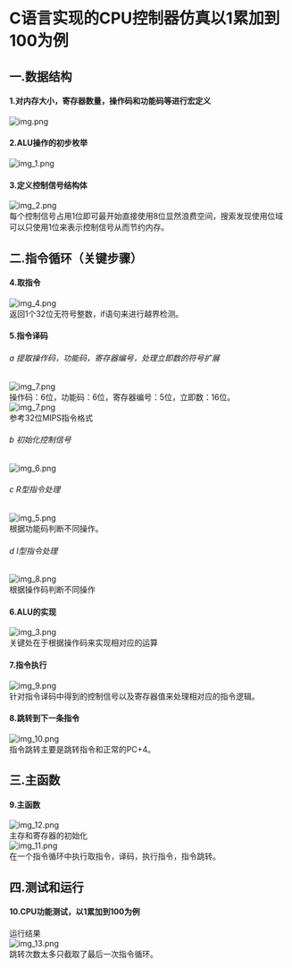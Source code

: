 # C语言实现的CPU控制器仿真以1累加到100为例 #

## 一.数据结构
#### 1.对内存大小，寄存器数量，操作码和功能码等进行宏定义 ##
![img.png](img/img.png)


#### 2.ALU操作的初步枚举
![img_1.png](img/img_1.png)


#### 3.定义控制信号结构体
![img_2.png](img/img_2.png)</br>
每个控制信号占用1位即可最开始直接使用8位显然浪费空间，搜索发现使用位域可以只使用1位来表示控制信号从而节约内存。


## 二.指令循环（关键步骤）

#### 4.取指令
![img_4.png](img/img_4.png)</br>
返回1个32位无符号整数，if语句来进行越界检测。


#### 5.指令译码
###### a 提取操作码，功能码，寄存器编号，处理立即数的符号扩展
![img_7.png](img/img_7.png)</br>
操作码：6位，功能码：6位，寄存器编号：5位，立即数：16位。</br>
![img_7.png](img/1.png)</br>
参考32位MIPS指令格式
###### b 初始化控制信号
![img_6.png](img/img_6.png)
###### c R型指令处理
![img_5.png](img/img_5.png)</br>
根据功能码判断不同操作。
###### d I型指令处理
![img_8.png](img/img_8.png)</br>
根据操作码判断不同操作


#### 6.ALU的实现
![img_3.png](img/img_3.png)</br>
关键处在于根据操作码来实现相对应的运算

#### 7.指令执行
![img_9.png](img/img_9.png)</br>
针对指令译码中得到的控制信号以及寄存器值来处理相对应的指令逻辑。


#### 8.跳转到下一条指令
![img_10.png](img/img_10.png)</br>
指令跳转主要是跳转指令和正常的PC+4。

## 三.主函数
#### 9.主函数
![img_12.png](img/img_12.png)</br>
主存和寄存器的初始化</br>
![img_11.png](img/img_11.png)</br>
在一个指令循环中执行取指令，译码，执行指令，指令跳转。

## 四.测试和运行
#### 10.CPU功能测试，以1累加到100为例
运行结果</br>
![img_13.png](img/img_13.png)</br>
跳转次数太多只截取了最后一次指令循环。





  









